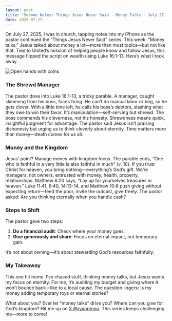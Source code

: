 ```yaml
---
layout: post
title: "Sermon Notes: Things Jesus Never Said - Money Talks - July 27, 2025"
date: 2025-07-27
---
```


On July 27, 2025, I was in church, tapping notes into my iPhone as the pastor continued the “Things Jesus Never Said” series. This week: “Money talks.” Jesus talked about money a lot—more than most topics—but not like that. Tied to United’s mission of helping people know and follow Jesus, this message flipped the script on wealth using Luke 16:1-13. Here’s what I took away.

![Open hands with coins](/assets/images/hands-coins.jpg)

### The Shrewd Manager

The pastor dove into Luke 16:1-13, a tricky parable. A manager, caught skimming from his boss, faces firing. He can’t do manual labor or beg, so he gets clever. With a little time left, he calls his boss’s debtors, slashing what they owe to win their favor. It’s manipulation—self-serving but shrewd. The boss commends his cleverness, not his honesty. Shrewdness means quick, insightful judgment for advantage. The pastor said Jesus isn’t praising dishonesty but urging us to think cleverly about eternity. Time matters more than money—death comes for us all.

### Money and the Kingdom

Jesus’ point? Manage money with kingdom focus. The parable ends, “One who is faithful in a very little is also faithful in much” (v. 10). If you trust Christ for heaven, you bring nothing—everything’s God’s gift. We’re managers, not owners, entrusted with money, health, property, relationships. Matthew 6:20 says, “Lay up for yourselves treasures in heaven.” Luke 11:41, 6:40, 14:13-14, and Matthew 10:8 push giving without expecting return—feed the poor, invite the outcast, give freely. The pastor asked: Are you thinking eternally when you handle cash?

### Steps to Shift

The pastor gave two steps:
1. **Do a financial audit**: Check where your money goes.
2. **Give generously and share**: Focus on eternal impact, not temporary gain.

It’s not about owning—it’s about stewarding God’s resources faithfully.

### My Takeaway

This one hit home. I’ve chased stuff, thinking money talks, but Jesus wants my focus on eternity. For me, it’s auditing my budget and giving where it won’t bounce back—like to a local cause. The question lingers: Is my money adding temporary toys or eternal stories?

What about you? Ever let “money talks” drive you? Where can you give for God’s kingdom? Hit me up on [X @ryanrenno](https://x.com/ryanrenno). This series keeps challenging me—more to come!